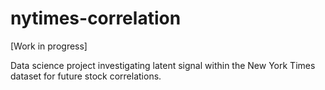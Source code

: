 # nytimes-correlation

[Work in progress]

Data science project investigating latent signal within the New York Times dataset for future stock correlations.

